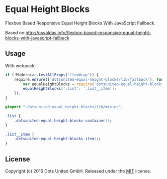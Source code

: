 Equal Height Blocks
===================

Flexbox Based Responsive Equal Height Blocks With JavaScript Fallback.

Based on http://osvaldas.info/flexbox-based-responsive-equal-height-blocks-with-javascript-fallback

Usage
-----

With webpack:

```javascript
if (!Modernizr.testAllProps('flexWrap')) {
    require.ensure(['dotsunited-equal-height-blocks/lib/fallback'], function() {
        var equalHeightBlocks = require('dotsunited-equal-height-blocks/lib/fallback');
        equalHeightBlocks('.list', '.list__item');
    });
}
```

```css
@import "~dotsunited-equal-height-blocks/lib/mixins";

.list {
    .dotsunited-equal-height-blocks-container();
}

.list__item {
    .dotsunited-equal-height-blocks-item();
}
```

License
-------

Copyright (c) 2015 Dots United GmbH.
Released under the [MIT](LICENSE?raw=1) license.
